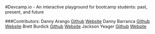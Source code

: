 #Devcamp.io - An interactive playground for bootcamp students: past, present, and future

###Contributors:
Danny Arango [Github](https://github.com/TheNew000) [Website](www.dannyarango.com)
Danny Barranca [Github](https://github.com/carrottop17) [Website](www.danielbarranco.com)
Brett Burdick [Github](https://github.com/BRETT-B) [Website](www.brettburdick.com)
Jackson Yeager [Github](https://github.com/VolitionDevelopment) [Website](www.volition-dev.com)
